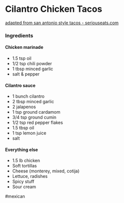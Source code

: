 # Cilantro Chicken Tacos
[adapted from san antonio style tacos - seriouseats.com](https://www.seriouseats.com/recipes/2015/04/puffy-tacos-ground-beef-san-antonio-recipe.html)

### Ingredients
#### Chicken marinade
* 1.5 tsp oil
* 1/2 tsp chili powder
* 1 tbsp minced garlic
* salt & pepper

#### Cilantro sauce
* 1 bunch cilantro
* 2 tbsp minced garlic
* 2 jalapenos
* 1 tsp ground cardamom
* 3/4 tsp ground cumin
* 1/2 tsp red pepper flakes
* 1.5 tbsp oil
* 1 tsp lemon juice
* salt

#### Everything else
* 1.5 lb chicken
* Soft tortillas
* Cheese (monterey, mixed, cotija)
* Lettuce, radishes
* Spicy stuff
* Sour cream

#mexican
